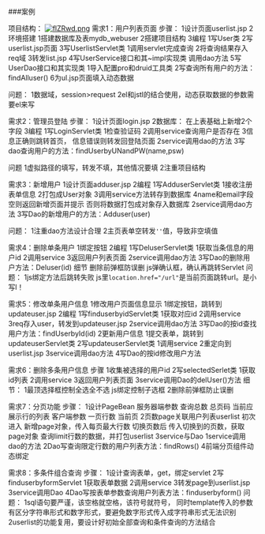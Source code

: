 ###案例

项目结构：
[![flZRwd.png](https://z3.ax1x.com/2021/08/08/flZRwd.png)](https://imgtu.com/i/flZRwd)
需求1：用户列表页面
步骤：
1设计页面userlist.jsp
2环境搭建
	1搭建数据库及表mydb_webuser
	2搭建项目结构
3编程
	1写User类
	2写userlist.jsp页面
	3写UserlistServlet类
		1调用servlet完成查询
		2将查询结果存入req域
		3转发list.jsp
	4写UserService接口和其~impl实现类
		调用dao方法
	5写UserDao接口和其实现类
		1导入配置pro和druid工具类
		2写查询所有用户的方法：findAlluser()
	6为ul.jsp页面填入动态数据


问题：
1数据域，session>request
2el和jstl的结合使用，动态获取数据的参数需要el来写

需求2：管理员登陆
步骤：
1设计页面login.jsp
2数据库：
	在上表基础上新增2个字段
3编程
	1写LoginServlet类
		1检查验证码
		2调用service查询用户是否存在
		3信息正确则跳转首页，
		 信息错误则转发回登陆页面
	2service调用dao的方法
	3写dao查询用户的方法：findUserbyUNandPW(name,psw)
	
问题
1虚拟路径的填写，转发不填，其他情况要填
2注重项目结构

需求3：新增用户
1设计页面adduser.jsp
2编程
	1写AdduserServlet类
		1接收注册表单信息
		2打包成User对象
		3调用service方法转存到数据库
		4name和email字段空则返回新增页面并提示
		 否则将数据打包成对象存入数据库
	2service调用dao方法
	3写Dao的新增用户的方法：Adduser(user)
	
问题：
1注重dao方法设计合理
2主页表单空转发`''`值，导致非空填值

需求4：删除单条用户
1绑定按钮
2编程
	1写DeluserServlet类
		1获取当条信息的用户id
		2调用service
		3返回用户列表页面
	2service调用dao方法
	3写Dao的删除用户方法：Deluser(id)
细节
	删除前弹框防误删
		js弹确认框，确认再跳转Servlet
问题：
	1js绑定方法后跳转失败
	js里`location.href="/url"`是当前页面跳转url。是小写l！

需求5：修改单条用户信息
1修改用户页面信息显示
	1绑定按钮，跳转到updateuser.jsp
	2编程
		1写finduserbyidServlet类
			1获取对应id
			2调用service
			3req存入user，转发到updateuser.jsp
		2service调用dao方法
		3写Dao的按id查找用户方法：findUserbyId(id)
2更新用户信息
	1提交表单，跳转到updateuserServlet类
	2写updateuserServlet类
		1调用service
		2重定向到userlist.jsp
	3service调用dao方法
	4写Dao的按id修改用户方法

需求6：删除多条用户信息
步骤
	1收集被选择的用户id
	2写selectedSerlet类
		1获取id列表
		2调用service
		3返回用户列表页面
	3service调用Dao的delUser()方法
细节：
	1最顶选择框控制全选全不选
		js绑定控制子选框
	2删除前弹框防止误删

需求7：分页功能
步骤：
	1设计PageBean
		服务器端参数
			查询总数
			总页码
			当前应展示行的列表
		客户端参数
			一页行数
			当前页
	2页数page关联用户列表userlist
		初次进入
			新增page对象，传入每页最大行数
		切换页数后
			传入切换到的页数，获取page对象
		查询limit行数的数据，并打包userlist
	3service与Dao
		1service调用dao的方法
		2Dao写查询限定行数的用户列表方法：findRows()
	4前端分页组件动态绑定

需求8：多条件组合查询
步骤：
	1设计查询表单，get，绑定servlet
	2写finduserbyformServlet
		1获取表单数据
		2调用service
		3转发page到userlist.jsp
	3service调用Dao
	4Dao写按表单参数查询用户列表方法：finduserbyform()
问题：
1sql语句要严谨，该空格就空格，该符号就符号，
同时template传入的参数有区分字符串形式和数字形式，要避免数字形式传入成字符串形式无法识别
2userlist的功能复用，要设计好初始全部查询和条件查询的方法结合
